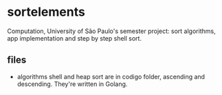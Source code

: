 # sortelements
Computation, University of São Paulo's  semester project: sort algorithms, app implementation and step by step shell sort.

## files  
* algorithms
shell and heap sort are in codigo folder, ascending and descending. They're written in Golang.
